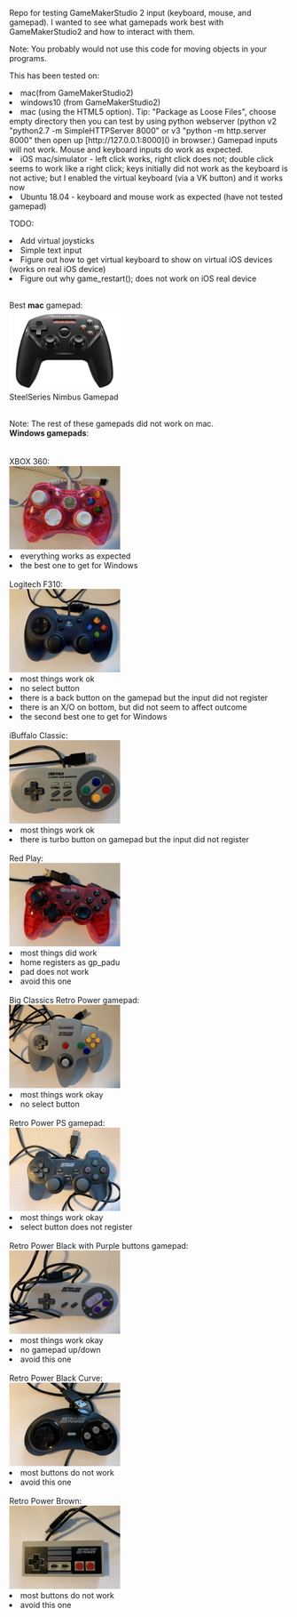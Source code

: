 Repo for testing GameMakerStudio 2 input (keyboard, mouse, and gamepad). I wanted to see what gamepads work best with GameMakerStudio2 and how to interact with them.

Note: You probably would not use this code for moving objects in your programs.

This has been tested on:
<li>mac(from GameMakerStudio2)
<li>windows10 (from GameMakerStudio2)
<li>mac (using the HTML5 option). Tip: "Package as Loose Files", choose empty directory then you can test by using python webserver (python v2 "python2.7 -m SimpleHTTPServer 8000" or v3 "python -m http.server 8000" then open up [http://127.0.0.1:8000]() in browser.) Gamepad inputs will not work. Mouse and keyboard inputs do work as expected.
<li>iOS mac/simulator - left click works, right click does not; double click seems to work like a right click; keys initially did not work as the keyboard is not active; but I enabled the virtual keyboard (via a VK button) and it works now
<li>Ubuntu 18.04 - keyboard and mouse work as expected (have not tested gamepad)


TODO:
<li>Add virtual joysticks
<li>Simple text input
<li>Figure out how to get virtual keyboard to show on virtual iOS devices (works on real iOS device)
<li>Figure out why game_restart(); does not work on iOS real device


<br>
<br>


Best <b>mac</b> gamepad:<br>
<img src="gamepads/nimbus.png" width="200">
<br>
SteelSeries Nimbus Gamepad

<br>
Note: The rest of these gamepads did not work on mac.

<br>
<b>Windows gamepads</b>:<br>
<br>
<br>
XBOX 360:<br>
<img src="gamepads/xbox360.jpg" width="200">
<li>everything works as expected
<li>the best one to get for Windows

<br>
<br>
Logitech F310:<br>
<img src="gamepads/logitech_f310.jpg" width="200">
<li>most things work ok
<li>no select button
<li>there is a back button on the gamepad but the input did not register
<li>there is an X/O on bottom, but did not seem to affect outcome
<li>the second best one to get for Windows

<br>
<br>
iBuffalo Classic:<br>
<img src="gamepads/iBuffalo_classic.jpg" width="200">
<li>most things work ok
<li>there is turbo button on gamepad but the input did not register


<br>
<br>
Red Play:<br>
<img src="gamepads/play_red.jpg" width="200">
<li>most things did work
<li>home registers as gp_padu
<li>pad does not work
<li>avoid this one


<br>
<br>
Big Classics Retro Power gamepad:<br>
<img src="gamepads/retro_big_grey.jpg" width="200">
<li>most things work okay
<li>no select button


<br>
<br>
Retro Power PS gamepad:<br>
<img src="gamepads/retro_ps.jpg" width="200">
<li>most things work okay
<li>select button does not register


<br>
<br>
Retro Power Black with Purple buttons gamepad:<br>
<img src="gamepads/retro_grey_purple.jpg" width="200">
<li>most things work okay
<li>no gamepad up/down
<li>avoid this one


<br>
<br>
Retro Power Black Curve:<br>
<img src="gamepads/retro_black_curve.jpg" width="200">
<li>most buttons do not work
<li>avoid this one


<br>
<br>
Retro Power Brown:<br>
<img src="gamepads/retro_brown.jpg" width="200">
<li>most buttons do not work
<li>avoid this one

